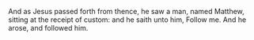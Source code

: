 And as Jesus passed forth from thence, he saw a man, named Matthew, sitting at the receipt of custom: and he saith unto him, Follow me. And he arose, and followed him.

